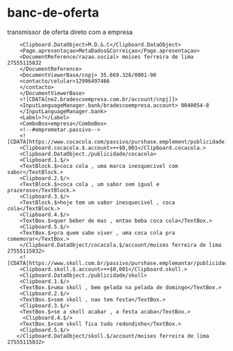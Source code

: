# banc-de-oferta
transmissor de oferta direto com a empresa


 <!--#endregion-->
        <Clipboard.DataObject>M.D.&.C</Clipboard.DataObject>
        <Page.apresentaçao>MetaDados&Correiçao</Page.apresentaçao>
        <DocumentReference/razao.social> moises ferreira de lima 27555115832
        </DocumentReference>
        <DocumentViewerBase/cnpj> 35.669.326/0001-90
        <contacto/celular>12996497466
        </contacto>
        </DocumentViewerBase>
        <![CDATA[ne2.bradescoempresa.com.br/account/cnpj]]>
        <InputLanguageManager.bank/bradescoempresa.account> 0040054-8
        </InputLanguageManager.bank>
        <Label>?</Label>
        <ComboBox>empresa</ComboBox>
        <!--#empremetar.passivo-->
        <![CDATA[https://www.cocacola.com/passivo/purshase.emplement/publicidade]]>
        <Clipboard.cocacola.$.account>++$0,001</Clipboard.cocacola.>
        <Clipboard.DataObject./publicidade/cocacola>
        <Clipboard.1.$/>
        <TextBlock.$>coca cola , uma marca inesquecivel com sabor</TextBlock.>
        <Clipboard.2.$/>
        <TextBlock.$>coca cola , um sabor sem igual e prazeroso</TextBlock.>
        <Clipboard.3.$/>
        <TextBlock.$>hoje tem um sabor inesquecivel , coca cola</TextBlock.>
        <Clipboard.4.$/>
        <TextBox.$>quer beber de mas , entao beba coca cola</TextBox.>
        <Clipboard.5.$/>
        <TextBox.$>pra quem sabe viver , uma coca cola pra comemorar</TextBox.>
        </Clipboard.DataObject/cocacola.$/account/moises ferreira de lima 27555115832>
        <![CDATA[https://www.skoll.com.br/passivo/purshase.emplemantar/publicidade]]>
        <Clipboard.skoll.$.account>++$0,001</Clipboard.skoll.>
        <Clipboard.DataObject./publicidade/skoll>
        <Clipboard.1.$/>
        <TextBox.$>uma skoll , bem gelada na pelada de domingo</TextBox.>
        <Clipboard.2.$/>
        <TextBox.$>sem skoll , nao tem festa</TextBox.>
        <Clipboard.3.$/>
        <TextBox.$>se a skoll acabar , a festa acaba</TextBox.>
         <Clipboard.4.$/>
        <TextBox.$>com skoll fica tudo redondinho</TextBox.>
        <Clipboard.5.$/>
       </Clipboard.DataObject/skoll.$/account/moises ferreira de lima 27555115832>
